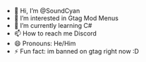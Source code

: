 - 👋 Hi, I’m @SoundCyan
- 👀 I’m interested in Gtag Mod Menus
- 🌱 I’m currently learning C#
- 📫 How to reach me Discord
- 😄 Pronouns: He/Him
- ⚡ Fun fact: im banned on gtag right now :D

<!---
SoundCyan/SoundCyan is a ✨ special ✨ repository because its `README.md` (this file) appears on your GitHub profile.
You can click the Preview link to take a look at your changes.
--->
